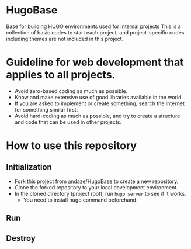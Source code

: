 # HugoBase
Base for building HUGO environments used for internal projects
This is a collection of basic codes to start each project, and project-specific codes including themes are not included in this project.

# Guideline for web development that applies to all projects.

- Avoid zero-based coding as much as possible.
- Know and make extensive use of good libraries available in the world.
- If you are asked to implement or create something, search the Internet for something similar first.
- Avoid hard-coding as much as possible, and try to create a structure and code that can be used in other projects.

# How to use this repository

## Initialization
- Fork this project from [andaze/HugoBase](https://github.com/andaze/HugoBase) to create a new repository.
- Clone the forked repository to your local development environment.
- In the cloned directory (project root), run `hugo server` to see if it works.
  - You need to install hugo command beforehand.

## Run

## Destroy